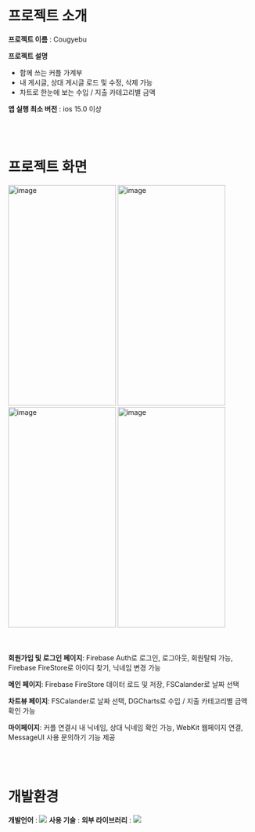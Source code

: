 # 프로젝트 소개
**프로젝트 이름** : Cougyebu

**프로젝트 설명**  
* 함께 쓰는 커플 가계부
* 내 게시글, 상대 게시글 로드 및 수정, 삭제 가능
* 차트로 한눈에 보는 수입 / 지출 카테고리별 금액


**앱 실행 최소 버전** : ios 15.0 이상

<br/><br/>

# 프로젝트 화면
<img width="220" height ="450" alt="image" src="https://github.com/Leehan-sol/Cougyebu/assets/139109343/dfa162ff-f612-455f-b39a-90947233ec03">
<img width="220" height ="450" alt="image" src="https://github.com/Leehan-sol/Cougyebu/assets/139109343/fcf53b57-7cfc-4038-83df-26d832ad2551">
<img width="220" height ="450" alt="image" src="https://github.com/Leehan-sol/Cougyebu/assets/139109343/1589b42d-3b75-433e-a51e-6de03f1c2b5d">
<img width="220" height ="450" alt="image" src="https://github.com/Leehan-sol/Cougyebu/assets/139109343/823a706f-d70c-4c09-9ea7-e63df859509c">
<br/><br/><br/>

**회원가입 및 로그인 페이지**: Firebase Auth로 로그인, 로그아웃, 회원탈퇴 가능, Firebase FireStore로 아이디 찾기, 닉네임 변경 가능 <br/>

**메인 페이지**: Firebase FireStore 데이터 로드 및 저장, FSCalander로 날짜 선택 <br/>

**차트뷰 페이지**: FSCalander로 날짜 선택, DGCharts로 수입 / 지출 카테고리별 금액 확인 가능 <br/>

**마이페이지**: 커플 연결시 내 닉네임, 상대 닉네임 확인 가능, WebKit 웹페이지 연결, MessageUI 사용 문의하기 기능 제공 <br/>
<br/><br/><br/>

# 개발환경
**개발언어** : <img src="https://img.shields.io/badge/Swift-F05138?style=for-the-badge&logo=Swift&logoColor=white">
**사용 기술** : 
**외부 라이브러리** : <img src="https://img.shields.io/badge/Snapkit-CCFFE5?style=for-the-badge&logo=Youtube&logoColor=white">
